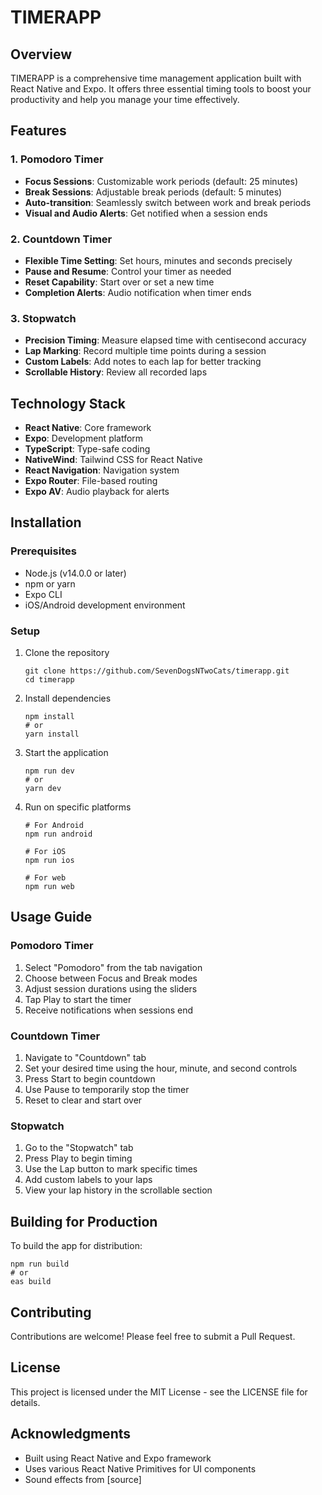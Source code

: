 # TIMERAPP

## Overview
TIMERAPP is a comprehensive time management application built with React Native and Expo. It offers three essential timing tools to boost your productivity and help you manage your time effectively.

## Features

### 1. Pomodoro Timer
- **Focus Sessions**: Customizable work periods (default: 25 minutes)
- **Break Sessions**: Adjustable break periods (default: 5 minutes)
- **Auto-transition**: Seamlessly switch between work and break periods
- **Visual and Audio Alerts**: Get notified when a session ends

### 2. Countdown Timer
- **Flexible Time Setting**: Set hours, minutes and seconds precisely
- **Pause and Resume**: Control your timer as needed
- **Reset Capability**: Start over or set a new time
- **Completion Alerts**: Audio notification when timer ends

### 3. Stopwatch
- **Precision Timing**: Measure elapsed time with centisecond accuracy
- **Lap Marking**: Record multiple time points during a session
- **Custom Labels**: Add notes to each lap for better tracking
- **Scrollable History**: Review all recorded laps

## Technology Stack

- **React Native**: Core framework
- **Expo**: Development platform
- **TypeScript**: Type-safe coding
- **NativeWind**: Tailwind CSS for React Native
- **React Navigation**: Navigation system
- **Expo Router**: File-based routing
- **Expo AV**: Audio playback for alerts

## Installation

### Prerequisites
- Node.js (v14.0.0 or later)
- npm or yarn
- Expo CLI
- iOS/Android development environment

### Setup
1. Clone the repository
   ```
   git clone https://github.com/SevenDogsNTwoCats/timerapp.git
   cd timerapp
   ```

2. Install dependencies
   ```
   npm install
   # or
   yarn install
   ```

3. Start the application
   ```
   npm run dev
   # or
   yarn dev
   ```
   
4. Run on specific platforms
   ```
   # For Android
   npm run android
   
   # For iOS
   npm run ios
   
   # For web
   npm run web
   ```

## Usage Guide

### Pomodoro Timer
1. Select "Pomodoro" from the tab navigation
2. Choose between Focus and Break modes
3. Adjust session durations using the sliders
4. Tap Play to start the timer
5. Receive notifications when sessions end

### Countdown Timer
1. Navigate to "Countdown" tab
2. Set your desired time using the hour, minute, and second controls
3. Press Start to begin countdown
4. Use Pause to temporarily stop the timer
5. Reset to clear and start over

### Stopwatch
1. Go to the "Stopwatch" tab
2. Press Play to begin timing
3. Use the Lap button to mark specific times
4. Add custom labels to your laps
5. View your lap history in the scrollable section

## Building for Production

To build the app for distribution:

```
npm run build
# or
eas build
```

## Contributing

Contributions are welcome! Please feel free to submit a Pull Request.

## License

This project is licensed under the MIT License - see the LICENSE file for details.

## Acknowledgments

- Built using React Native and Expo framework
- Uses various React Native Primitives for UI components
- Sound effects from [source]


